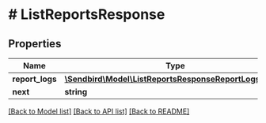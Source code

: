 # # ListReportsResponse

## Properties

Name | Type | Description | Notes
------------ | ------------- | ------------- | -------------
**report_logs** | [**\Sendbird\Model\ListReportsResponseReportLogsInner[]**](ListReportsResponseReportLogsInner.md) |  | [optional]
**next** | **string** |  | [optional]

[[Back to Model list]](../../README.md#models) [[Back to API list]](../../README.md#endpoints) [[Back to README]](../../README.md)

